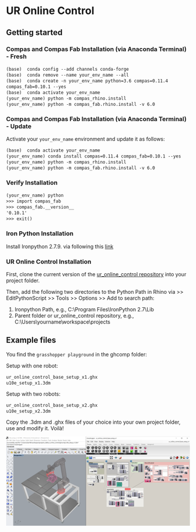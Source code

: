 # UR Online Control


## Getting started

### Compas and Compas Fab Installation (via Anaconda Terminal) - Fresh
    
    (base)  conda config --add channels conda-forge
    (base)  conda remove --name your_env_name --all
    (base)  conda create -n your_env_name python=3.6 compas=0.11.4 compas_fab=0.10.1 --yes
    (base)  conda activate your_env_name
    (your_env_name) python -m compas_rhino.install
    (your_env_name) python -m compas_fab.rhino.install -v 6.0

### Compas and Compas Fab Installation (via Anaconda Terminal) - Update

Activate your `your_env_name` environment and update it as follows:

    (base)  conda activate your_env_name
    (your_env_name) conda install compas=0.11.4 compas_fab=0.10.1 --yes
    (your_env_name) python -m compas_rhino.install
    (your_env_name) python -m compas_fab.rhino.install -v 6.0

### Verify Installation

    (your_env_name) python
    >>> import compas_fab
    >>> compas_fab.__version__
    '0.10.1'
    >>> exit()

### Iron Python Installation

Install Ironpython 2.7.9. via following this [link](https://github.com/IronLanguages/ironpython2/releases/tag/ipy-2.7.9)

### UR Online Control Installation

First, clone the current version of the [ur_online_control repository](https://github.com/augmentedfabricationlab/ur_online_control) 
into your project folder.

Then, add the following two directories to the Python Path in Rhino via >> EditPythonScript >> Tools >> Options >> Add to search path:

1. Ironpython Path, e.g., C:\Program Files\IronPython 2.7\Lib
2. Parent folder or ur_online_control repository, e.g., C:\Users\yourname\workspace\projects

## Example files

You find the `grasshopper playground` in the ghcomp folder:

Setup with one robot:

    ur_online_control_base_setup_x1.ghx
    u10e_setup_x1.3dm

Setup with two robots:

    ur_online_control_base_setup_x2.ghx
    u10e_setup_x2.3dm

Copy the .3dm and .ghx files of your choice into your own project folder, use and modify it. Voilà!


![`grasshopper playground`](ghcomp/images/gui_example.PNG)

